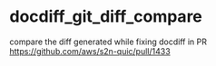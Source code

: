 # docdiff_git_diff_compare

compare the diff generated while fixing docdiff in PR https://github.com/aws/s2n-quic/pull/1433
